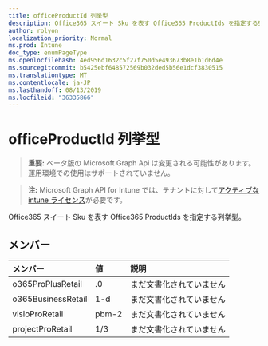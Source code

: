 ```yaml
---
title: officeProductId 列挙型
description: Office365 スイート Sku を表す Office365 ProductIds を指定する列挙型。
author: rolyon
localization_priority: Normal
ms.prod: Intune
doc_type: enumPageType
ms.openlocfilehash: 4ed956d1632c5f27f750d5e493673b8e1b1d6d4e
ms.sourcegitcommit: b5425ebf648572569b032ded5b56e1dcf3830515
ms.translationtype: MT
ms.contentlocale: ja-JP
ms.lasthandoff: 08/13/2019
ms.locfileid: "36335866"
---
```

# <a name="officeproductid-enum-type"></a>officeProductId 列挙型

> **重要:** ベータ版の Microsoft Graph Api は変更される可能性があります。運用環境での使用はサポートされていません。

> **注:** Microsoft Graph API for Intune では、テナントに対して[アクティブな intune ライセンス](https://go.microsoft.com/fwlink/?linkid=839381)が必要です。

Office365 スイート Sku を表す Office365 ProductIds を指定する列挙型。

## <a name="members"></a>メンバー
|メンバー|値|説明|
|:---|:---|:---|
|o365ProPlusRetail|.0|まだ文書化されていません|
|o365BusinessRetail|1-d|まだ文書化されていません|
|visioProRetail|pbm-2|まだ文書化されていません|
|projectProRetail|1/3|まだ文書化されていません|



